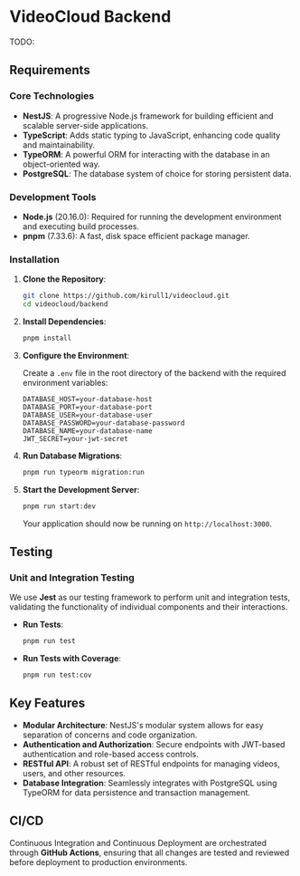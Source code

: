 # VideoCloud Backend

TODO:

## Requirements

### Core Technologies

- **NestJS**: A progressive Node.js framework for building efficient and scalable server-side applications.
- **TypeScript**: Adds static typing to JavaScript, enhancing code quality and maintainability.
- **TypeORM**: A powerful ORM for interacting with the database in an object-oriented way.
- **PostgreSQL**: The database system of choice for storing persistent data.

### Development Tools

- **Node.js** (20.16.0): Required for running the development environment and executing build processes.
- **pnpm** (7.33.6): A fast, disk space efficient package manager.

### Installation

1. **Clone the Repository**:
   ```bash
   git clone https://github.com/kirull1/videocloud.git
   cd videocloud/backend
   ```

2. **Install Dependencies**:
   ```bash
   pnpm install
   ```

3. **Configure the Environment**:

   Create a `.env` file in the root directory of the backend with the required environment variables:
   ```plaintext
   DATABASE_HOST=your-database-host
   DATABASE_PORT=your-database-port
   DATABASE_USER=your-database-user
   DATABASE_PASSWORD=your-database-password
   DATABASE_NAME=your-database-name
   JWT_SECRET=your-jwt-secret
   ```

4. **Run Database Migrations**:
   ```bash
   pnpm run typeorm migration:run
   ```

5. **Start the Development Server**:
   ```bash
   pnpm run start:dev
   ```

   Your application should now be running on `http://localhost:3000`.

## Testing

### Unit and Integration Testing

We use **Jest** as our testing framework to perform unit and integration tests, validating the functionality of individual components and their interactions.

- **Run Tests**:
  ```bash
  pnpm run test
  ```

- **Run Tests with Coverage**:
  ```bash
  pnpm run test:cov
  ```

## Key Features

- **Modular Architecture**: NestJS's modular system allows for easy separation of concerns and code organization.
- **Authentication and Authorization**: Secure endpoints with JWT-based authentication and role-based access controls.
- **RESTful API**: A robust set of RESTful endpoints for managing videos, users, and other resources.
- **Database Integration**: Seamlessly integrates with PostgreSQL using TypeORM for data persistence and transaction management.

## CI/CD

Continuous Integration and Continuous Deployment are orchestrated through **GitHub Actions**, ensuring that all changes are tested and reviewed before deployment to production environments.
